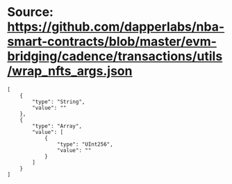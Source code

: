 # Source: https://github.com/dapperlabs/nba-smart-contracts/blob/master/evm-bridging/cadence/transactions/utils/wrap_nfts_args.json

```
[
    {
        "type": "String",
        "value": ""
    },
    {
        "type": "Array",
        "value": [
            {
                "type": "UInt256",
                "value": ""
            }
        ]
    }
]
```